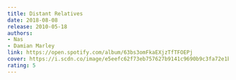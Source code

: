 ```yaml
---
title: Distant Relatives
date: 2018-08-08
release: 2010-05-18
authors:
- Nas
- Damian Marley
link: https://open.spotify.com/album/63bs3omFkaEXjzTfTFOEPj
cover: https://i.scdn.co/image/e5eefc62f73eb757627b9141c9690b9c3fa72e1b
rating: 5
---
```

